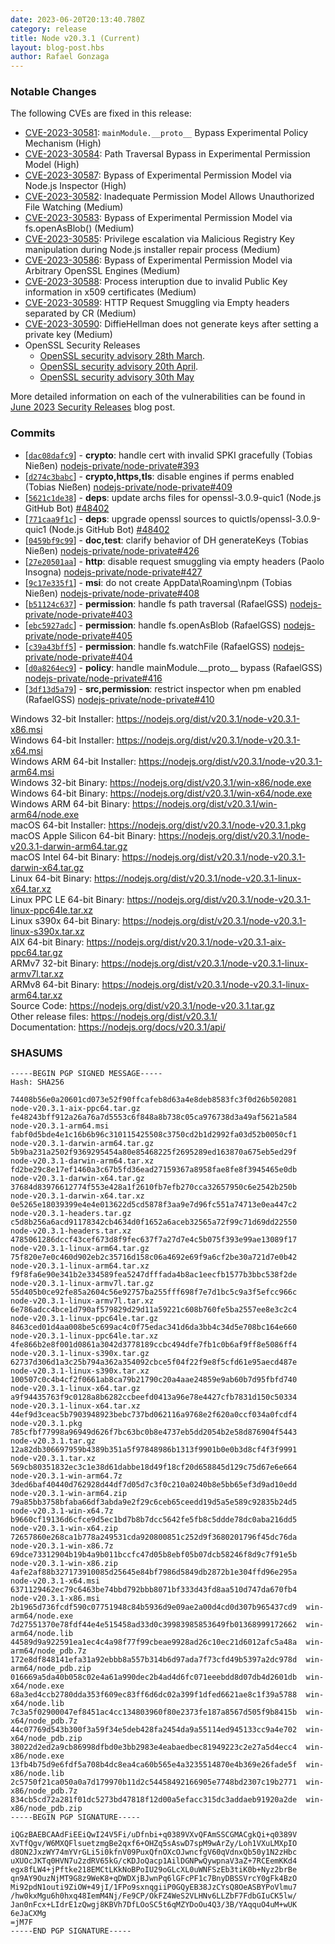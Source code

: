 ```yaml
---
date: 2023-06-20T20:13:40.780Z
category: release
title: Node v20.3.1 (Current)
layout: blog-post.hbs
author: Rafael Gonzaga
---
```


### Notable Changes

The following CVEs are fixed in this release:

* [CVE-2023-30581](https://cve.mitre.org/cgi-bin/cvename.cgi?name=CVE-2023-30581): `mainModule.__proto__` Bypass Experimental Policy Mechanism (High)
* [CVE-2023-30584](https://cve.mitre.org/cgi-bin/cvename.cgi?name=CVE-2023-30584): Path Traversal Bypass in Experimental Permission Model (High)
* [CVE-2023-30587](https://cve.mitre.org/cgi-bin/cvename.cgi?name=CVE-2023-30587): Bypass of Experimental Permission Model via Node.js Inspector (High)
* [CVE-2023-30582](https://cve.mitre.org/cgi-bin/cvename.cgi?name=CVE-2023-30582): Inadequate Permission Model Allows Unauthorized File Watching (Medium)
* [CVE-2023-30583](https://cve.mitre.org/cgi-bin/cvename.cgi?name=CVE-2023-30583): Bypass of Experimental Permission Model via fs.openAsBlob() (Medium)
* [CVE-2023-30585](https://cve.mitre.org/cgi-bin/cvename.cgi?name=CVE-2023-30585): Privilege escalation via Malicious Registry Key manipulation during Node.js installer repair process (Medium)
* [CVE-2023-30586](https://cve.mitre.org/cgi-bin/cvename.cgi?name=CVE-2023-30586): Bypass of Experimental Permission Model via Arbitrary OpenSSL Engines (Medium)
* [CVE-2023-30588](https://cve.mitre.org/cgi-bin/cvename.cgi?name=CVE-2023-30588): Process interuption due to invalid Public Key information in x509 certificates (Medium)
* [CVE-2023-30589](https://cve.mitre.org/cgi-bin/cvename.cgi?name=CVE-2023-30589): HTTP Request Smuggling via Empty headers separated by CR (Medium)
* [CVE-2023-30590](https://cve.mitre.org/cgi-bin/cvename.cgi?name=CVE-2023-30590): DiffieHellman does not generate keys after setting a private key (Medium)
* OpenSSL Security Releases
  * [OpenSSL security advisory 28th March](https://www.openssl.org/news/secadv/20230328.txt).
  * [OpenSSL security advisory 20th April](https://www.openssl.org/news/secadv/20230420.txt).
  * [OpenSSL security advisory 30th May](https://www.openssl.org/news/secadv/20230530.txt)

More detailed information on each of the vulnerabilities can be found in [June 2023 Security Releases](https://nodejs.org/en/blog/vulnerability/june-2023-security-releases/) blog post.

### Commits

* \[[`dac08dafc9`](https://github.com/nodejs/node/commit/dac08dafc9)] - **crypto**: handle cert with invalid SPKI gracefully (Tobias Nießen) [nodejs-private/node-private#393](https://github.com/nodejs-private/node-private/pull/393)
* \[[`d274c3babc`](https://github.com/nodejs/node/commit/d274c3babc)] - **crypto,https,tls**: disable engines if perms enabled (Tobias Nießen) [nodejs-private/node-private#409](https://github.com/nodejs-private/node-private/pull/409)
* \[[`5621c1de38`](https://github.com/nodejs/node/commit/5621c1de38)] - **deps**: update archs files for openssl-3.0.9-quic1 (Node.js GitHub Bot) [#48402](https://github.com/nodejs/node/pull/48402)
* \[[`771caa9f1c`](https://github.com/nodejs/node/commit/771caa9f1c)] - **deps**: upgrade openssl sources to quictls/openssl-3.0.9-quic1 (Node.js GitHub Bot) [#48402](https://github.com/nodejs/node/pull/48402)
* \[[`0459bf9c99`](https://github.com/nodejs/node/commit/0459bf9c99)] - **doc,test**: clarify behavior of DH generateKeys (Tobias Nießen) [nodejs-private/node-private#426](https://github.com/nodejs-private/node-private/pull/426)
* \[[`27e20501aa`](https://github.com/nodejs/node/commit/27e20501aa)] - **http**: disable request smuggling via empty headers (Paolo Insogna) [nodejs-private/node-private#427](https://github.com/nodejs-private/node-private/pull/427)
* \[[`9c17e335f1`](https://github.com/nodejs/node/commit/9c17e335f1)] - **msi**: do not create AppData\Roaming\npm (Tobias Nießen) [nodejs-private/node-private#408](https://github.com/nodejs-private/node-private/pull/408)
* \[[`b51124c637`](https://github.com/nodejs/node/commit/b51124c637)] - **permission**: handle fs path traversal (RafaelGSS) [nodejs-private/node-private#403](https://github.com/nodejs-private/node-private/pull/403)
* \[[`ebc5927adc`](https://github.com/nodejs/node/commit/ebc5927adc)] - **permission**: handle fs.openAsBlob (RafaelGSS) [nodejs-private/node-private#405](https://github.com/nodejs-private/node-private/pull/405)
* \[[`c39a43bff5`](https://github.com/nodejs/node/commit/c39a43bff5)] - **permission**: handle fs.watchFile (RafaelGSS) [nodejs-private/node-private#404](https://github.com/nodejs-private/node-private/pull/404)
* \[[`d0a8264ec9`](https://github.com/nodejs/node/commit/d0a8264ec9)] - **policy**: handle mainModule.\_\_proto\_\_ bypass (RafaelGSS) [nodejs-private/node-private#416](https://github.com/nodejs-private/node-private/pull/416)
* \[[`3df13d5a79`](https://github.com/nodejs/node/commit/3df13d5a79)] - **src,permission**: restrict inspector when pm enabled (RafaelGSS) [nodejs-private/node-private#410](https://github.com/nodejs-private/node-private/pull/410)

Windows 32-bit Installer: https://nodejs.org/dist/v20.3.1/node-v20.3.1-x86.msi \
Windows 64-bit Installer: https://nodejs.org/dist/v20.3.1/node-v20.3.1-x64.msi \
Windows ARM 64-bit Installer: https://nodejs.org/dist/v20.3.1/node-v20.3.1-arm64.msi \
Windows 32-bit Binary: https://nodejs.org/dist/v20.3.1/win-x86/node.exe \
Windows 64-bit Binary: https://nodejs.org/dist/v20.3.1/win-x64/node.exe \
Windows ARM 64-bit Binary: https://nodejs.org/dist/v20.3.1/win-arm64/node.exe \
macOS 64-bit Installer: https://nodejs.org/dist/v20.3.1/node-v20.3.1.pkg \
macOS Apple Silicon 64-bit Binary: https://nodejs.org/dist/v20.3.1/node-v20.3.1-darwin-arm64.tar.gz \
macOS Intel 64-bit Binary: https://nodejs.org/dist/v20.3.1/node-v20.3.1-darwin-x64.tar.gz \
Linux 64-bit Binary: https://nodejs.org/dist/v20.3.1/node-v20.3.1-linux-x64.tar.xz \
Linux PPC LE 64-bit Binary: https://nodejs.org/dist/v20.3.1/node-v20.3.1-linux-ppc64le.tar.xz \
Linux s390x 64-bit Binary: https://nodejs.org/dist/v20.3.1/node-v20.3.1-linux-s390x.tar.xz \
AIX 64-bit Binary: https://nodejs.org/dist/v20.3.1/node-v20.3.1-aix-ppc64.tar.gz \
ARMv7 32-bit Binary: https://nodejs.org/dist/v20.3.1/node-v20.3.1-linux-armv7l.tar.xz \
ARMv8 64-bit Binary: https://nodejs.org/dist/v20.3.1/node-v20.3.1-linux-arm64.tar.xz \
Source Code: https://nodejs.org/dist/v20.3.1/node-v20.3.1.tar.gz \
Other release files: https://nodejs.org/dist/v20.3.1/ \
Documentation: https://nodejs.org/docs/v20.3.1/api/

### SHASUMS

```
-----BEGIN PGP SIGNED MESSAGE-----
Hash: SHA256

74408b56e0a20601cd073e52f90ffcafeb8d63a4e8deb8583fc3f0d26b502081  node-v20.3.1-aix-ppc64.tar.gz
fe48243bff912a26a76a7d5553c6f848a8b738c05ca976738d3a49af5621a584  node-v20.3.1-arm64.msi
fabf0d5bde4e1c16b6b96c310115425508c3750cd2b1d2992fa03d52b0050cf1  node-v20.3.1-darwin-arm64.tar.gz
5b9ba231a2502f9369295454a80e85468225f2695289ed163870a675eb5ed29f  node-v20.3.1-darwin-arm64.tar.xz
fd2be29c8e17ef1460a3c67b5fd36ead27159367a8958fae8fe8f3945465e0db  node-v20.3.1-darwin-x64.tar.gz
37684d83976612774f553e428a1f2610fb7efb270cca32657950c6e2542b250b  node-v20.3.1-darwin-x64.tar.xz
0e5265e18039399e4e4e013622d5cd5878f3aa9e7d96fc551a74713e0ea447c2  node-v20.3.1-headers.tar.gz
c5d8b256a6acd91178342cb4634d0f1652a6aceb32565a72f99c71d69dd22550  node-v20.3.1-headers.tar.xz
4785061286dccf43cef673d8f9fec637f7a27d7e4c5b075f393e99ae13089f17  node-v20.3.1-linux-arm64.tar.gz
75f820e7e0c460d902eb2c35716d158c06a4692e69f9a6cf2be30a721d7e0b42  node-v20.3.1-linux-arm64.tar.xz
f9f8fa6e90e341b2e334589fea5247dfffada4b8ac1eecfb1577b3bbc538f2de  node-v20.3.1-linux-armv7l.tar.gz
55d405b0ce92fe85a2604c56e92757ba255fff698f7e7d1bc5c9a3f5efcc966c  node-v20.3.1-linux-armv7l.tar.xz
6e786adcc4bce1d790af579829d29d11a59221c608b760fe5ba2557ee8e3c2c4  node-v20.3.1-linux-ppc64le.tar.gz
8463ced01d4aa008be5c699ac4c0f75edac341d6da3bb4c34d5e708bc164e660  node-v20.3.1-linux-ppc64le.tar.xz
4fe866b2e8f001d0861a3042d3778189ccbc494dfe7fb1c0b6af9ff8e5086ff4  node-v20.3.1-linux-s390x.tar.gz
62737d306d1a3c25b794a362a354092cbce5f04f22f9e8f5cfd61e95aecd487e  node-v20.3.1-linux-s390x.tar.xz
100507c0c4b4cf2f0661ab8ca79b21790c20a4aae24859e9ab60b7d95fbfd740  node-v20.3.1-linux-x64.tar.gz
a9f94435763f9c0128a8b6282ccbeefd0413a96e78e4427cfb7831d150c50334  node-v20.3.1-linux-x64.tar.xz
44ef9d3ceac5b7903948923bebc737bd062116a9768e2f620a0ccf034a0fcdf4  node-v20.3.1.pkg
785cfbf77998a96949d626f7bc63bc0b8e4737eb5dd2054b2e58d876904f5443  node-v20.3.1.tar.gz
12a82db306697959b4389b351a5f97848986b1313f9901b0e0b3d8cf4f3f9991  node-v20.3.1.tar.xz
569cb80351832ec3c1e38d61dabbe18d49f18cf20d658845d129c75d67e6e664  node-v20.3.1-win-arm64.7z
3ded6baf40440d762928d44df7d05d7c3f0c210a0240b8e5bb65ef3d9ad10edd  node-v20.3.1-win-arm64.zip
79a85bb3758bfaba66df3abda9e2f29c6ceb65ceedd19d5a5e589c92835b24d5  node-v20.3.1-win-x64.7z
b9660cf19136d6cfce9d5ec1bd7b8b7dcc5642fe5fb8c5ddde78dc0aba216dd5  node-v20.3.1-win-x64.zip
72657860e268ca1b778a249531cda920800851c252d9f3680201796f45dc76da  node-v20.3.1-win-x86.7z
69dce73312904b19b4a9b011bccfc47d05b8ebf05b07dcb58246f8d9c7f91e5b  node-v20.3.1-win-x86.zip
4afe2af88b327173910085d25645e84bf7986d5849db2872b1e304ffd96e295a  node-v20.3.1-x64.msi
6371129462ec79c6463be74bbd792bbb8071bf333d43fd8aa510d747da670fb4  node-v20.3.1-x86.msi
2b1965d736fcdf590c07751948c84b5936d9e09ae2a00d4cd0d307b965437cd9  win-arm64/node.exe
7d27551370e78fdf44e4e515458ad33d0c39983985853649fb01368999172662  win-arm64/node.lib
44589d9a922591ea1ec4c4a98f77f99cbeae9928ad26c10ec21d6012afc5a48a  win-arm64/node_pdb.7z
172e8df848141efa31a92ebbb8a557b314b6d97ada7f73cfd49b5397a2dc978d  win-arm64/node_pdb.zip
016669a5da40b058c02e4a61a990dec2b4ad4d6fc071eeebdd8d07db4d2601db  win-x64/node.exe
68a3ed4ccb2780dda353f609ec83ff6d6dc02a399f1dfed6621ae8c1f39a5788  win-x64/node.lib
7c3a5f02900047ef8451ac4cc134803960f80e2373fe187a8567d505f9b8415b  win-x64/node_pdb.7z
44c07769d543b300f3a59f34e5deb428fa2454da9a55114ed945133cc9a4e702  win-x64/node_pdb.zip
38022d2ed2a9cb86998dfbd0e3bb2983e4eabaedbec81949223c2e27a5d4ecc4  win-x86/node.exe
13fb4b75d9e6fdf5a708b4dc8ea4ca60b565e4a3235514870e4b369e26fade5f  win-x86/node.lib
2c5750f21ca050a0a7d179970b11d2c54458492166905e7748bd2307c19b2771  win-x86/node_pdb.7z
834cb5cd72a281f01dc5273bd47818f12d00a5efacc315dc3addaeb91920a2de  win-x86/node_pdb.zip
-----BEGIN PGP SIGNATURE-----

iQGzBAEBCAAdFiEEiQwI24V5Fi/uDfnbi+q0389VXvQFAmSSCGMACgkQi+q0389V
XvTfQgv/W6MXQFlsuetzmgBe2qxf6+OHZq5sAswD7spM9wArZy/Loh1VXuLMXpIO
d8ON2JxzWY74mYVrGLi5i0kfnV09PuxQfnOXcOJwncfgV60qVdnxQb50y1N2zHbc
uXUOcJKTq0HVN7u2zdRV65kG/cKDJoQacp1AilDGNPwQywpnaV3aZ+7RCEemKKd4
egx8fLW4+jPftke218EMCtLKkNoBPoIU29oGLcXL0uWNFSzEb3tiK0b+Nyz2brBe
qn9AY9OuzNjMT9G8z9WeK8+qDWDXjBJwnPq6lGFcPF1c7BnyDBSSVrcY0gFk4BzO
Mi92pdN1outi9ZiOW+49jI/1FPo9sxnqgiiP0GQyEB38JzCYsQ8OeASBYPoVlmu7
/hw0kxMgu6h0hxq48IemM4Nj/Fe9CP/OkFZ4WeS2VLHNv6LLZbF7FdbGIuCK5lw/
Jan0nFcx+LIdrE1zQwgj8KBVh7DfLOoSC5t6qMZYDoOu4Q3/3B/YAqquO4uM+wUK
6eJaCXMg
=jM7F
-----END PGP SIGNATURE-----

```

